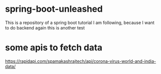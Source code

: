 # spring-boot-unleashed
This is a repository of a spring boot tutorial I am following, because I want to do backend again
this is another test 

# some apis to fetch data

https://rapidapi.com/spamakashrajtech/api/corona-virus-world-and-india-data/